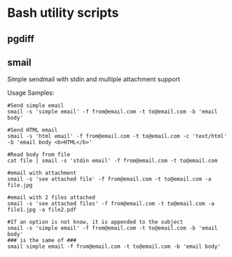 # Bash utility scripts

## pgdiff

## smail
Simple sendmail with stdin and multiple attachment support

Usage Samples:

    #Send simple email
    smail -s 'simple email' -f from@email.com -t to@email.com -b 'email body'

    #Send HTML email
    smail -s 'html email' -f from@email.com -t to@email.com -c 'text/html' -b 'email body <b>HTML</b>'

    #Read body from file
    cat file | smail -s 'stdin email' -f from@email.com -t to@email.com

    #email with attachment
    smail -s 'see attached file' -f from@email.com -t to@email.com -a file.jpg

    #email with 2 files attached
    smail -s 'see attached files' -f from@email.com -t to@email.com -a file1.jpg -a file2.pdf

    #If an option is not know, it is appended to the subject
    smail -s 'simple email' -f from@email.com -t to@email.com -b 'email body'
    ### is the same of ###
    smail simple email -f from@email.com -t to@email.com -b 'email body'

